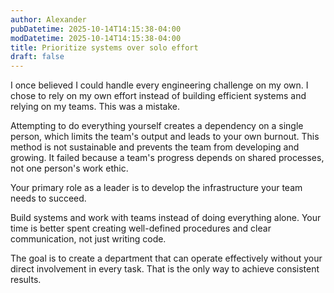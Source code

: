```yaml
---
author: Alexander
pubDatetime: 2025-10-14T14:15:38-04:00
modDatetime: 2025-10-14T14:15:38-04:00
title: Prioritize systems over solo effort
draft: false
---
```


I once believed I could handle every engineering challenge on my own. I chose to rely on my own effort instead of building efficient systems and relying on my teams. This was a mistake.

Attempting to do everything yourself creates a dependency on a single person, which limits the team's output and leads to your own burnout. This method is not sustainable and prevents the team from developing and growing. It failed because a team's progress depends on shared processes, not one person's work ethic.

Your primary role as a leader is to develop the infrastructure your team needs to succeed.

Build systems and work with teams instead of doing everything alone. Your time is better spent creating well-defined procedures and clear communication, not just writing code.

The goal is to create a department that can operate effectively without your direct involvement in every task. That is the only way to achieve consistent results.
